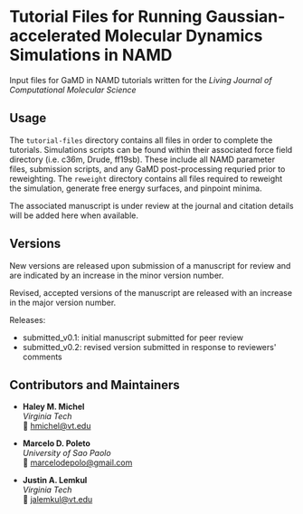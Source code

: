 # Tutorial Files for Running Gaussian-accelerated Molecular Dynamics Simulations in NAMD
Input files for GaMD in NAMD tutorials written for the *Living Journal of Computational Molecular Science*

## Usage 
The ```tutorial-files``` directory contains all files in order to complete the tutorials. 
Simulations scripts can be found within their associated force field directory (i.e. c36m, Drude, ff19sb). 
These include all NAMD parameter files, submission scripts, and any GaMD post-processing requried prior to reweighting.
The ```reweight``` directory contains all files required to reweight the simulation, generate free energy surfaces, and pinpoint minima. 

The associated manuscript is under review at the journal and citation details will be added here when available.

## Versions

New versions are released upon submission of a manuscript for review and are indicated by an increase in the minor version number.

Revised, accepted versions of the manuscript are released with an increase in the major version number.

Releases:
- submitted_v0.1: initial manuscript submitted for peer review 
- submitted_v0.2: revised version submitted in response to reviewers' comments

## Contributors and Maintainers

- **Haley M. Michel**<br>
 *Virginia Tech*<br>
 📧 [hmichel@vt.edu](mailto:hmichel@vt.edu)

- **Marcelo D. Poleto**<br>
 *University of Sao Paolo*<br>
 📧 [marcelodepolo@gmail.com](mailto:marcelodepolo@gmail.com)

- **Justin A. Lemkul**<br>
 *Virginia Tech*<br>
 📧 [jalemkul@vt.edu](mailto:jalemkul@vt.edu)
